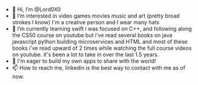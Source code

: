 - 👋 Hi, I’m @Lord0X0
- 👀 I’m interested in video games movies music and art (pretty broad strokes I know) I'm a creative person and I wear many hats
- 🌱 I’m currently learning swift i was focused on  C++, and following along the CS50 course on youtube but i've read several books on java javascript python building microservices and HTML and most of these books i've read upward of 2 times while watching the full course videos on youtube. it's been a lot to take in over the last  1.5 years.  
- 💞️ I'm eager to build my own apps to share with the world! 
- 📫 How to reach me, linkedin is the best way to contact with me as of now.  

<!---
Lord0X0/Lord0X0 is a ✨ special ✨ repository because its `README.md` (this file) appears on your GitHub profile.
You can click the Preview link to take a look at your changes.
--->
